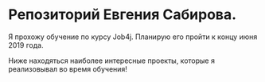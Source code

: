 # Репозиторий Евгения Сабирова.

Я прохожу обучение по курсу Job4j. Планирую его пройти к концу июня 2019 года.

Ниже находяться наиболее интересные проекты, которые я реализовывал во время обучения!